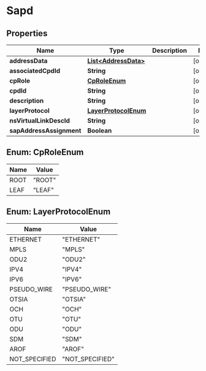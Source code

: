 
# Sapd

## Properties
Name | Type | Description | Notes
------------ | ------------- | ------------- | -------------
**addressData** | [**List&lt;AddressData&gt;**](AddressData.md) |  |  [optional]
**associatedCpdId** | **String** |  |  [optional]
**cpRole** | [**CpRoleEnum**](#CpRoleEnum) |  |  [optional]
**cpdId** | **String** |  |  [optional]
**description** | **String** |  |  [optional]
**layerProtocol** | [**LayerProtocolEnum**](#LayerProtocolEnum) |  |  [optional]
**nsVirtualLinkDescId** | **String** |  |  [optional]
**sapAddressAssignment** | **Boolean** |  |  [optional]


<a name="CpRoleEnum"></a>
## Enum: CpRoleEnum
Name | Value
---- | -----
ROOT | &quot;ROOT&quot;
LEAF | &quot;LEAF&quot;


<a name="LayerProtocolEnum"></a>
## Enum: LayerProtocolEnum
Name | Value
---- | -----
ETHERNET | &quot;ETHERNET&quot;
MPLS | &quot;MPLS&quot;
ODU2 | &quot;ODU2&quot;
IPV4 | &quot;IPV4&quot;
IPV6 | &quot;IPV6&quot;
PSEUDO_WIRE | &quot;PSEUDO_WIRE&quot;
OTSIA | &quot;OTSIA&quot;
OCH | &quot;OCH&quot;
OTU | &quot;OTU&quot;
ODU | &quot;ODU&quot;
SDM | &quot;SDM&quot;
AROF | &quot;AROF&quot;
NOT_SPECIFIED | &quot;NOT_SPECIFIED&quot;



